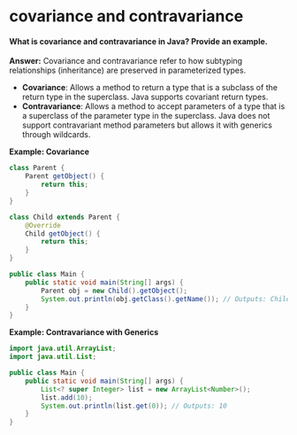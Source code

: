 # covariance and contravariance

#### What is covariance and contravariance in Java? Provide an example.

**Answer:** Covariance and contravariance refer to how subtyping relationships (inheritance) are preserved in parameterized types.

* **Covariance**: Allows a method to return a type that is a subclass of the return type in the superclass. Java supports covariant return types.
* **Contravariance**: Allows a method to accept parameters of a type that is a superclass of the parameter type in the superclass. Java does not support contravariant method parameters but allows it with generics through wildcards.

**Example: Covariance**

```java
class Parent {
    Parent getObject() {
        return this;
    }
}

class Child extends Parent {
    @Override
    Child getObject() {
        return this;
    }
}

public class Main {
    public static void main(String[] args) {
        Parent obj = new Child().getObject();
        System.out.println(obj.getClass().getName()); // Outputs: Child
    }
}
```

**Example: Contravariance with Generics**

```java
import java.util.ArrayList;
import java.util.List;

public class Main {
    public static void main(String[] args) {
        List<? super Integer> list = new ArrayList<Number>();
        list.add(10);
        System.out.println(list.get(0)); // Outputs: 10
    }
}
```
